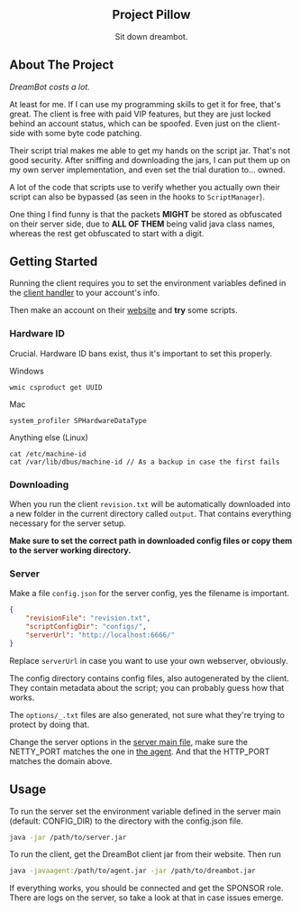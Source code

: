 <div align="center">
<h2>Project Pillow</h2>
<p>Sit down dreambot.</p>
</div>

## About The Project

*DreamBot costs a lot.*

At least for me. If I can use my programming skills to get it for free, that's great. The client is free with paid VIP features, but they are just locked behind an account status, which can be spoofed. Even just on the client-side with some byte code patching.

Their script trial makes me able to get my hands on the script jar. That's not good security. After sniffing and downloading the jars, I can put them up on my own server implementation, and even set the trial duration to... owned.

A lot of the code that scripts use to verify whether you actually own their script can also be bypassed (as seen in the hooks to `ScriptManager`).

One thing I find funny is that the packets **MIGHT** be stored as obfuscated on their server side, due to **ALL OF THEM** being valid java class names, whereas the rest get obfuscated to start with a digit.
## Getting Started

Running the client requires you
to set the environment variables
defined in the [client handler](https://github.com/Sunderw3k/Pillow/blob/master/client/src/main/kotlin/rip/sunrise/client/ClientInitializer.kt) to your account's info.

Then make an account on their [website](https://dreambot.org/) and **try** some scripts.

### Hardware ID
Crucial. Hardware ID bans exist, thus it's important to set this properly.

Windows
```
wmic csproduct get UUID 
```
Mac
```
system_profiler SPHardwareDataType
```
Anything else (Linux)
```
cat /etc/machine-id
cat /var/lib/dbus/machine-id // As a backup in case the first fails
```

### Downloading

When you run the client `revision.txt` will be automatically downloaded into a new folder in the current directory called `output`.
That contains everything necessary for the server setup.

**Make sure to set the correct path in downloaded config files or copy them to the server working directory.**

### Server
Make a file `config.json` for the server config, yes the filename is important.

```json
{
	"revisionFile": "revision.txt",
	"scriptConfigDir": "configs/",
	"serverUrl": "http://localhost:6666/"
}
```

Replace `serverUrl` in case you want to use your own webserver, obviously.

The config directory contains config files, also autogenerated by the client.
They contain metadata about the script; you can probably guess how that works.

The `options/_.txt` files are also generated, not sure what they're trying to protect by doing that.

Change the server options in the [server main file](https://github.com/Sunderw3k/Pillow/blob/master/server/src/main/kotlin/rip/sunrise/server/Main.kt), make sure the NETTY_PORT matches the one in [the agent](https://github.com/Sunderw3k/Pillow/blob/master/agent/src/main/kotlin/rip/sunrise/agent/Main.kt). And that the HTTP_PORT matches the domain above.
## Usage

To run the server set the environment variable defined in the server main (default: CONFIG_DIR) to the directory with the config.json file.
```sh
java -jar /path/to/server.jar
```

To run the client, get the DreamBot client jar from their website. Then run

```sh
java -javaagent:/path/to/agent.jar -jar /path/to/dreambot.jar
```

If everything works, you should be connected and get the SPONSOR role. There are logs on the server, so take a look at that in case issues emerge.
